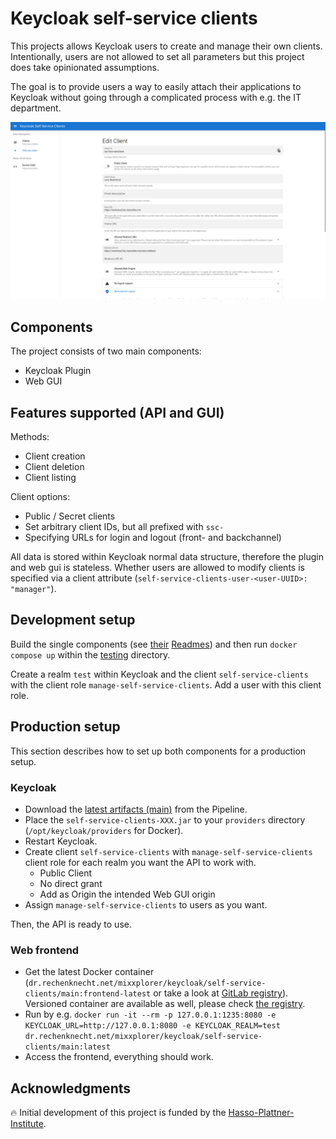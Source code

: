 # Keycloak self-service clients

This projects allows Keycloak users to create and manage their own clients. Intentionally, users are not allowed to set all parameters but this project does take opinionated assumptions.

The goal is to provide users a way to easily attach their applications to Keycloak without going through a complicated process with e.g. the IT department.

![Screenshot of frontend](docs/images/edit_client_screenshot.png)

## Components

The project consists of two main components:

* Keycloak Plugin
* Web GUI

## Features supported (API and GUI)

Methods:

* Client creation
* Client deletion
* Client listing

Client options:

* Public / Secret clients
* Set arbitrary client IDs, but all prefixed with `ssc-`
* Specifying URLs for login and logout (front- and backchannel)

All data is stored within Keycloak normal data structure, therefore the plugin and web gui is stateless.
Whether users are allowed to modify clients is specified via a client attribute (`self-service-clients-user-<user-UUID>: "manager"`).

## Development setup

Build the single components (see [their](frontend/Readme.md) [Readmes](keycloak/Readmme.md)) and then run `docker compose up` within the [testing](/testing) directory.

Create a realm `test` within Keycloak and the client `self-service-clients` with the client role `manage-self-service-clients`. Add a user with this client role.

## Production setup

This section describes how to set up both components for a production setup.

### Keycloak

* Download the [latest artifacts (main)](https://rechenknecht.net/mixxplorer/keycloak/self-service-clients/-/jobs/artifacts/main/download?job=build-keycloak-api) from the Pipeline.
* Place the `self-service-clients-XXX.jar` to your `providers` directory (`/opt/keycloak/providers` for Docker).
* Restart Keycloak.
* Create client `self-service-clients` with `manage-self-service-clients` client role for each realm you want the API to work with.
  * Public Client
  * No direct grant
  * Add as Origin the intended Web GUI origin
* Assign `manage-self-service-clients` to users as you want.

Then, the API is ready to use.

### Web frontend

* Get the latest Docker container (`dr.rechenknecht.net/mixxplorer/keycloak/self-service-clients/main:frontend-latest` or take a look at [GitLab registry](https://rechenknecht.net/mixxplorer/keycloak/self-service-clients/container_registry)). Versioned container are available as well, please check [the registry](https://rechenknecht.net/mixxplorer/keycloak/self-service-clients/container_registry).
* Run by e.g. `docker run -it --rm -p 127.0.0.1:1235:8080 -e KEYCLOAK_URL=http://127.0.0.1:8080 -e KEYCLOAK_REALM=test dr.rechenknecht.net/mixxplorer/keycloak/self-service-clients/main:latest`
* Access the frontend, everything should work.

## Acknowledgments

🔥 Initial development of this project is funded by the [Hasso-Plattner-Institute](https://hpi.de).
